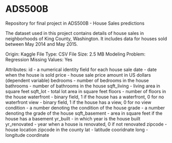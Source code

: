 # ADS500B
Repository for final project in ADS500B - House Sales predictions


The dataset used in this project contains details of house sales in neighborhoods of King County, Washington. 
It includes data for houses sold between May 2014 and May 2015.  

Origin: Kaggle
File Type: CSV
File Size: 2.5 MB
Modeling Problem: Regression
Missing Values: Yes

Attributes:
id - a numerical identity field for each house sale
date - date when the house is sold
price - house sale price amount in US dollars (dependent variable)
bedrooms - number of bedrooms in the house
bathrooms - number of bathrooms in the house
sqft_living - living area in square feet
sqft_lot - total lot area in square feet
floors - number of floors in the house
waterfront - binary field, 1 if the house has a waterfront, 0 for no waterfront
view - binary field, 1 if the house has a view, 0 for no view
condition - a number denoting the condition of the house
grade - a number denoting the grade of the house
sqft_basement - area in square feet if the house has a basement
yr_built - in which year is the house built
yr_renovated - year when a house is renovated, 0 if not renovated
zipcode - house location zipcode in the county
lat - latitude cooridnate 
long - longitude coordinate
